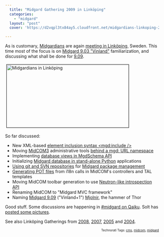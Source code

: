 ```yaml
---
  title: "Midgard Gathering 2009 in Linköping"
  categories: 
    - "midgard"
  layout: "post"
  cover: 'https://d2vqpl3tx84ay5.cloudfront.net/midgardians-linkoping-20090321-small.jpg'

---
```

<p>
As is customary, <a href="http://www.midgard-project.org/">Midgardians</a> are again <a href="http://www.midgard-project.org/community/events/gathering_march_2009/">meeting in Linköping</a>, Sweden. This time most of the focus is on <a href="http://bergie.iki.fi/blog/midgard_2-more_than_just_php-more_than_just_cms/">Midgard 9.03 "Vinland"</a> familiarization, and discussing what shall be done for <a href="http://trac.midgard-project.org/milestone/9.09%20Mjolnir">9.09</a>.
</p><p>
<a href="https://d2vqpl3tx84ay5.cloudfront.net/midgardians-linkoping-20090321-small.jpg"><img src="https://d2vqpl3tx84ay5.cloudfront.net/midgardians-linkoping-20090321-small-tm.jpg" height="206" width="400" border="1" hspace="4" vspace="4" alt="Midgardians in Linköping" title="Midgardians in Linköping" /></a>
</p><p>
So far discussed:
</p><ul>
<li>New XML-based <a href="http://trac.midgard-project.org/ticket/890">element inclusion syntax &lt;mgd:include /&gt;</a></li>
<li>Moving <a href="http://bergie.iki.fi/blog/midcom_3_at_a_glance/">MidCOM3</a> administrative tools <a href="http://trac.midgard-project.org/ticket/1003">behind a mgd: URL namespace</a></li>
<li>Implementing <a href="http://marcin.soltysiak.com/33820a90161411deaaef3553e562a200a200/">database views in MgdSchema API</a></li>
<li>Initializing <a href="http://www.midgard-project.org/discussion/user-forum/initializing_midgard_environment_in_python/">Midgard database in stand-alone Python</a> applications</li>
<li><a href="http://etherpad.com/f7ioYW6ion">Using git and SVN repositories</a> for <a href="http://www.midgard-project.org/discussion/developer-forum/thinking_again_about_midcom3_package_management/">Midgard package management</a></li>
<li><a href="http://plone.org/documentation/how-to/generating-pot-of-archetypes-based-products">Generating POT files</a> from i18n calls in MidCOM's controllers and TAL templates</li>
<li>Moving MidCOM toolbar generation to use <a href="http://bergie.iki.fi/blog/neutron_protocol-separating_ui_from_the_cms/">Neutron-like introspection API</a></li>
<li>Renaming MidCOM to "Midgard MVC framework"</li>
<li>Naming <a href="http://trac.midgard-project.org/milestone/9.09%20Mjolnir">Midgard 9.09</a> ("Vinland+1") <a href="http://en.wikipedia.org/wiki/Mjolnir">Mjolnir</a>, the hammer of Thor</li>
</ul><p>
Good stuff. Some discussions are happening in <a href="http://www.qaiku.com/channels/show/midgard/">#midgard on Qaiku</a>. Solt has <a href="http://marcin.soltysiak.com/photos/tag/all/Linkoping2009/">posted some pictures</a>.
</p><p>
See also Linköping Gatherings from <a href="http://bergie.iki.fi/blog/midgard_developers_in_linkoping/">2008</a>, <a href="http://bergie.iki.fi/blog/midgard_developer_meeting-winter_2007/">2007</a>, <a href="http://bergie.iki.fi/blog/midgard-meeting-in-linkoping/">2005</a> and <a href="http://bergie.iki.fi/blog/the_connected_gathering/">2004</a>.
</p>
<p style="text-align:right;font-size:10px;">Technorati Tags: <a href="http://www.technorati.com/tag/cms" rel="tag">cms</a>, <a href="http://www.technorati.com/tag/midcom" rel="tag">midcom</a>, <a href="http://www.technorati.com/tag/midgard" rel="tag">midgard</a></p>
